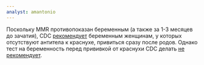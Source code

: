 ```yaml
---
analyst: amantonio
---
```


Поскольку MMR противопоказан беременным (а также за 1-3 месяцев до зачатия), CDC [рекомендует](https://www.cdc.gov/vaccines/pregnancy/hcp/guidelines.html) беременным женщинам, у которых отсутствуют антитела к краснухе, привиться сразу после родов.
 Однако тест на беременность перед прививкой от краснухи CDC делать [не рекомендует](https://www.cdc.gov/vaccines/pubs/pinkbook/rubella.html).
